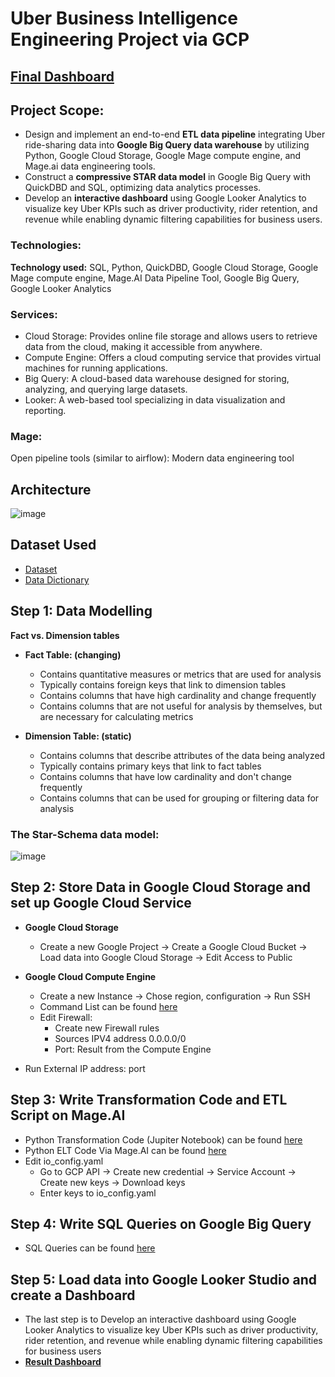 # Uber Business Intelligence Engineering Project via GCP

## [Final Dashboard](https://lookerstudio.google.com/reporting/31de764d-ec5a-43f4-a6e1-229e24c0ce40)
## Project Scope: 

* Design and implement an end-to-end **ETL data pipeline** integrating Uber ride-sharing data into **Google Big Query data warehouse** by utilizing Python, Google Cloud Storage, Google Mage compute engine, and Mage.ai data engineering tools.
* Construct a **compressive STAR data model** in Google Big Query with QuickDBD and SQL, optimizing data analytics processes.
* Develop an **interactive dashboard** using Google Looker Analytics to visualize key Uber KPIs such as driver productivity, rider retention, and revenue while enabling dynamic filtering capabilities for business users.

### Technologies: 
**Technology used:** SQL, Python, QuickDBD, Google Cloud Storage, Google Mage compute engine, Mage.AI Data Pipeline Tool, Google Big Query, Google Looker Analytics

### Services:
* Cloud Storage: Provides online file storage and allows users to retrieve data from the cloud, making it accessible from anywhere.
* Compute Engine: Offers a cloud computing service that provides virtual machines for running applications.
* Big Query: A cloud-based data warehouse designed for storing, analyzing, and querying large datasets.
* Looker: A web-based tool specializing in data visualization and reporting.
### Mage: 
Open pipeline tools (similar to airflow): Modern data engineering tool

## Architecture
![image](https://github.com/MarkPhamm/Business-Intelligence-Engineer/assets/99457952/69d44bc7-4fbf-440f-be6a-486232355029)

## Dataset Used
* [Dataset](https://www.nyc.gov/site/tlc/about/tlc-trip-record-data.page)
* [Data Dictionary](https://www.nyc.gov/assets/tlc/downloads/pdf/data_dictionary_trip_records_yellow.pdf)


## Step 1: Data Modelling 
**Fact vs. Dimension tables**
* **Fact Table: (changing)**
  * Contains quantitative measures or metrics that are used for analysis
  * Typically contains foreign keys that link to dimension tables
  * Contains columns that have high cardinality and change frequently
  * Contains columns that are not useful for analysis by themselves, but are necessary for calculating metrics

* **Dimension Table: (static)**
  * Contains columns that describe attributes of the data being analyzed
  * Typically contains primary keys that link to fact tables
  * Contains columns that have low cardinality and don't change frequently
  * Contains columns that can be used for grouping or filtering data for analysis

### The Star-Schema data model:
![image](https://github.com/MarkPhamm/Business-Intelligence-Engineer/assets/99457952/f5b3f214-b55a-4108-aef1-bb23a16b895a)

## Step 2: Store Data in Google Cloud Storage and set up Google Cloud Service
* **Google Cloud Storage**
  * Create a new Google Project → Create a Google Cloud Bucket → Load data into Google Cloud Storage → Edit Access to Public
   
* **Google Cloud Compute Engine**
  * Create a new Instance → Chose region, configuration → Run SSH
  * Command List can be found [here](https://github.com/MarkPhamm/Uber-BI-Engineer-Project/blob/main/GCP%20Command.txt)
  * Edit Firewall:
    * Create new Firewall rules
    * Sources IPV4 address 0.0.0.0/0
    * Port: Result from the Compute Engine
* Run External IP address: port
## Step 3: Write Transformation Code and ETL Script on Mage.AI
* Python Transformation Code (Jupiter Notebook) can be found [here](https://github.com/MarkPhamm/Uber-BI-Engineer-Project/blob/main/Python%20Transform.ipynb)
* Python ELT Code Via Mage.AI can be found [here](https://github.com/MarkPhamm/Uber-BI-Engineer-Project/blob/main/Python%20ETL.ipynb)
* Edit io_config.yaml
  * Go to GCP API → Create new credential → Service Account → Create new keys → Download keys
  * Enter keys to io_config.yaml
 
## Step 4: Write SQL Queries on Google Big Query
* SQL Queries can be found [here](https://github.com/MarkPhamm/Uber-BI-Engineer-Project/blob/main/SQL%20Analytics%20Table)

## Step 5: Load data into Google Looker Studio and create a Dashboard 
* The last step is to Develop an interactive dashboard using Google Looker Analytics to visualize key Uber KPIs such as driver productivity, rider retention, and revenue while enabling dynamic filtering capabilities for business users
* [**Result Dashboard**](https://lookerstudio.google.com/reporting/31de764d-ec5a-43f4-a6e1-229e24c0ce40)
